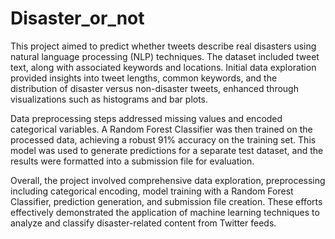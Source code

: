 # Disaster_or_not
This project aimed to predict whether tweets describe real disasters using natural language processing (NLP) techniques. The dataset included tweet text, along with associated keywords and locations. Initial data exploration provided insights into tweet lengths, common keywords, and the distribution of disaster versus non-disaster tweets, enhanced through visualizations such as histograms and bar plots.

Data preprocessing steps addressed missing values and encoded categorical variables. A Random Forest Classifier was then trained on the processed data, achieving a robust 91% accuracy on the training set. This model was used to generate predictions for a separate test dataset, and the results were formatted into a submission file for evaluation.

Overall, the project involved comprehensive data exploration, preprocessing including categorical encoding, model training with a Random Forest Classifier, prediction generation, and submission file creation. These efforts effectively demonstrated the application of machine learning techniques to analyze and classify disaster-related content from Twitter feeds.
